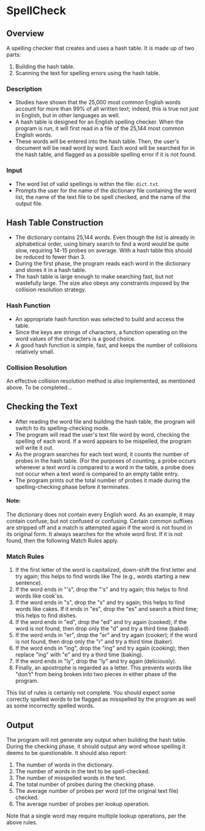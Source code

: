 # SpellCheck
## Overview 
A spelling checker that creates and uses a hash table. It is made up of two parts: 
  1. Building the hash table.
  2. Scanning the text for spelling errors using the hash table. 


### Description 
  * Studies have shown that the 25,000 most common English words account for more than 99% of all written text; indeed, this is true not just in English, but in other languages as well. 
  * A hash table is designed for an English spelling checker. When the program is run, it will first read in a file of the 25,144 most common English words.
  * These words will be entered into the hash table. Then, the user's document will be read word by word. Each word will be searched for in the hash table, and flagged as a possible spelling error if it is not found. 

### Input 
  * The word list of valid spellings is within the file: `dict.txt`.
  * Prompts the user for the name of the dictionary file containing the word list, the name of the text file to be spell checked, and the name of the output file.

## Hash Table Construction 
  * The dictionary contains 25,144 words. Even though the list is already in alphabetical order, using binary search to find a word would be quite slow, requiring 14-15 probes on average. With a hash table this should be reduced to fewer than 3. 
  * During the first phase, the program reads each word in the dictionary and stores it in a hash table.
  * The hash table is large enough to make searching fast, but not wastefully large. The size also obeys any constraints imposed by the collision resolution strategy. 

### Hash Function 
  * An appropriate hash function was selected to build and access the table.
  * Since the keys are strings of characters, a function operating on the word values of the characters is a good choice.
  * A good hash function is simple, fast, and keeps the number of collisions relatively small. 


### Collision Resolution
  An effective collision resolution method is also implemented, as mentioned above. To be completed...

## Checking the Text 
  * After reading the word file and building the hash table, the program will switch to its spelling-checking mode.
  * The program will read the user's text file word by word, checking the spelling of each word. If a word appears to be mispelled, the program will write it out. 
  * As the program searches for each text word, it counts the number of probes in the hash table. (For the purposes of counting, a probe occurs whenever a text word is compared to a word in the table, a probe does not occur when a text word is compared to an empty table entry.
  * The program prints out the total number of probes it made during the spelling-checking phase before it terminates. 
#### Note:
The dictionary does not contain every English word. As an example, it may contain confuse, but not confused or confusing. Certain common suffixes are stripped off and a match is attempted again if the word is not found in its original form. It always searches for the whole word first. If it is not found, then the following Match Rules apply.

### Match Rules  
  1. If the first letter of the word is capitalized, down-shift the first letter and try again; this helps to find words like The (e.g., words starting a new sentence).
  2. If the word ends in "'s", drop the "'s" and try again; this helps to find words like cook'ss.
  3. If the word ends in "s", drop the "s" and try again; this helps to find words like cakes. If it ends in "es", drop the "es" and search a third time; this helps to find dishes.
  4. If the word ends in "ed", drop the "ed" and try again (cooked); if the word is not found, then drop only the "d" and try a third time (baked).
  5. If the word ends in "er", drop the "er" and try again (cooker); if the word is not found, then drop only the "r" and try a third time (baker).
  6. If the word ends in "ing", drop the "ing" and try again (cooking); then replace "ing" with "e" and try a third time (baking).
  7. If the word ends in "ly", drop the "ly" and try again (deliciously).
  8. Finally, an apostrophe is regarded as a letter. This prevents words like "don't" from being broken into two pieces in either phase of the program. 

This list of rules is certainly not complete. You should expect some correctly spelled words to be flagged as misspelled by the program as well as some incorrectly spelled words.

## Output
The program will not generate any output when building the hash table. During the checking phase, it should output any word whose spelling it deems to be questionable. It should also report:
  1. The number of words in the dictionary.
  2. The number of words in the text to be spell-checked.
  3. The number of misspelled words in the text.
  4. The total number of probes during the checking phase.
  5. The average number of probes per word (of the original text file) checked.
  6. The average number of probes per lookup operation.

  Note that a single word may require multiple lookup operations, per the above rules.